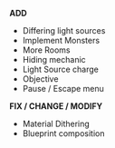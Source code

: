 **ADD**
- Differing light sources
- Implement Monsters
- More Rooms
- Hiding mechanic
- Light Source charge
- Objective
- Pause / Escape menu

**FIX / CHANGE / MODIFY**
- Material Dithering
- Blueprint composition
